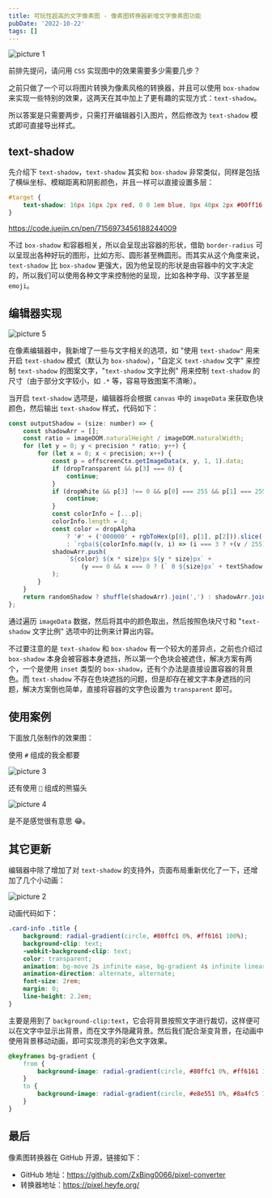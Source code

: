 ```yaml
---
title: 可玩性超高的文字像素图 - 像素图转换器新增文字像素图功能
pubDate: '2022-10-22'
tags: []
---
```


![picture 1](https://stg.heyfe.org/images/blog-text-shadow-pixel-image-8.png)

前排先提问，请问用 `CSS` 实现图中的效果需要多少需要几步？

之前只做了一个可以将图片转换为像素风格的转换器，并且可以使用 `box-shadow` 来实现一些特别的效果，这两天在其中加上了更有趣的实现方式：`text-shadow`。

所以答案是只需要两步，只需打开编辑器引入图片，然后修改为 `text-shadow` 模式即可直接导出样式。

## text-shadow

先介绍下 `text-shadow`，`text-shadow` 其实和 `box-shadow` 非常类似，同样是包括了横纵坐标、模糊距离和阴影颜色，并且一样可以直接设置多层：

```css
#target {
    text-shadow: 16px 16px 2px red, 0 0 1em blue, 0px 40px 2px #00ff16;
}
```

https://code.juejin.cn/pen/7156973456188244009

不过 `box-shadow` 和容器相关，所以会呈现出容器的形状，借助 `border-radius` 可以呈现出各种好玩的图形，比如方形、圆形甚至椭圆形。而其实从这个角度来说，`text-shadow` 比 `box-shadow` 更强大，因为他呈现的形状是由容器中的文字决定的，所以我们可以使用各种文字来控制他的呈现，比如各种字母、汉字甚至是 `emoji`。

## 编辑器实现

![picture 5](https://stg.heyfe.org/images/blog-text-shadow-pixel-image-18.png)

在像素编辑器中，我新增了一些与文字相关的选项，如 "使用 `text-shadow"` 用来开启 `text-shadow` 模式（默认为 `box-shadow`），"自定义 `text-shadow` 文字" 来控制 `text-shadow` 的图案文字，"`text-shadow` 文字比例" 用来控制 `text-shadow` 的尺寸（由于部分文字较小，如 `.*` 等，容易导致图案不清晰）。

当开启 `text-shadow` 选项是，编辑器将会根据 `canvas` 中的 `imageData` 来获取色块颜色，然后输出 `text-shadow` 样式，代码如下：

```js
const outputShadow = (size: number) => {
    const shadowArr = [];
    const ratio = imageDOM.naturalHeight / imageDOM.naturalWidth;
    for (let y = 0; y < precision * ratio; y++) {
        for (let x = 0; x < precision; x++) {
            const p = offscreenCtx.getImageData(x, y, 1, 1).data;
            if (dropTransparent && p[3] === 0) {
                continue;
            }
            if (dropWhite && p[3] !== 0 && p[0] === 255 && p[1] === 255 && p[2] === 255) {
                continue;
            }
            const colorInfo = [...p];
            colorInfo.length = 4;
            const color = dropAlpha
                ? '#' + ('000000' + rgbToHex(p[0], p[1], p[2])).slice(-6)
                : `rgba(${colorInfo.map((v, i) => (i === 3 ? +(v / 255).toFixed(3) : v)).join(',')})`;
            shadowArr.push(
                `${color} ${x * size}px ${y * size}px` +
                    (y === 0 && x === 0 ? (` 0 ${size}px` + textShadow ? '' : ` inset`) : '')
            );
        }
    }
    return randomShadow ? shuffle(shadowArr).join(',') : shadowArr.join(',');
};
```

通过遍历 `imageData` 数据，然后将其中的颜色取出，然后按照色块尺寸和 "`text-shadow` 文字比例" 选项中的比例来计算出内容。

不过要注意的是 `text-shadow` 和 `box-shadow` 有一个较大的差异点，之前也介绍过 `box-shadow` 本身会被容器本身遮挡，所以第一个色块会被遮住，解决方案有两个，一个是使用 `inset` 类型的 `box-shadow`，还有个办法是直接设置容器的背景色。而 `text-shadow` 不存在色块遮挡的问题，但是却存在被文字本身遮挡的问题，解决方案倒也简单，直接将容器的文字色设置为 `transparent` 即可。

## 使用案例

下面放几张制作的效果图：

使用 `#` 组成的我全都要

![picture 3](https://stg.heyfe.org/images/blog-text-shadow-pixel-image-59.png)

还有使用 `💩` 组成的熊猫头

![picture 4](https://stg.heyfe.org/images/blog-text-shadow-pixel-image-39.png)

是不是感觉很有意思 😂。

## 其它更新

编辑器中除了增加了对 `text-shadow` 的支持外，页面布局重新优化了一下，还增加了几个小动画：

![picture 2](https://stg.heyfe.org/images/blog-text-shadow-pixel-image-19.gif)

动画代码如下：

```css
.card-info .title {
    background: radial-gradient(circle, #80ffc1 0%, #ff6161 100%);
    background-clip: text;
    -webkit-background-clip: text;
    color: transparent;
    animation: bg-move 2s infinite ease, bg-gradient 4s infinite linear;
    animation-direction: alternate, alternate;
    font-size: 2rem;
    margin: 0;
    line-height: 2.2em;
}
```

主要是用到了 `background-clip:text`，它会将背景按照文字进行裁切，这样便可以在文字中显示出背景，而在文字外隐藏背景。然后我们配合渐变背景，在动画中使用背景移动动画，即可实现漂亮的彩色文字效果。

```css
@keyframes bg-gradient {
    from {
        background-image: radial-gradient(circle, #80ffc1 0%, #ff6161 100%);
    }
    to {
        background-image: radial-gradient(circle, #e8e551 0%, #8a4fc5 100%);
    }
}
```

## 最后

像素图转换器在 GitHub 开源，链接如下：

-   GitHub 地址：https://github.com/ZxBing0066/pixel-converter
-   转换器地址：https://pixel.heyfe.org/